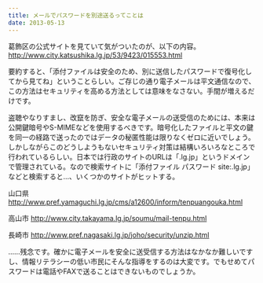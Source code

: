 ```yaml
---
title: メールでパスワードを別途送るってことは
date: 2013-05-13
---
```


葛飾区の公式サイトを見ていて気がついたのが、以下の内容。
<http://www.city.katsushika.lg.jp/53/9423/015553.html>

要約すると、「添付ファイルは安全のため、別に送信したパスワードで復号化してから見てね」ということらしい。ご存じの通り電子メールは平文通信なので、この方法はセキュリティを高める方法としては意味をなさない。手間が増えるだけです。

盗聴やなりすまし、改竄を防ぎ、安全な電子メールの送受信のためには、本来は公開鍵暗号やS-MIMEなどを使用するべきです。暗号化したファイルと平文の鍵を同一の経路で送ったのではデータの秘匿性能は限りなくゼロに近いでしょう。しかしながらこのどうしようもないセキュリティ対策は結構いろいろなところで行われているらしい。日本では行政のサイトのURLは「.lg.jp」というドメインで管理されている。なので検索サイトに「添付ファイル パスワード site:.lg.jp」などと検索すると…、いくつかのサイトがヒットする。

山口県
<http://www.pref.yamaguchi.lg.jp/cms/a12600/inform/tenpuangouka.html>

高山市
<http://www.city.takayama.lg.jp/soumu/mail-tenpu.html>

長崎市
<http://www.pref.nagasaki.lg.jp/joho/security/unzip.html>

……残念です。確かに電子メールを安全に送受信する方法はなかなか難しいですし、情報リテラシーの低い市民にそんな指導をするのは大変です。でもせめてパスワードは電話やFAXで送ることはできないものでしょうか。
